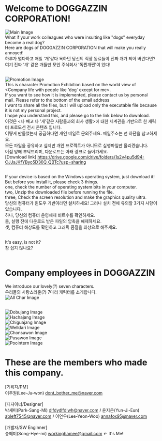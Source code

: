 # Welcome to DOGGAZZIN CORPORATION!
![Main Image](./img/main.jpg)<br/>
What if your work colleagues who were insulting like "dogs" everyday 
become a real dog? <br/>
Here are dogs of DOGGAZZIN CORPORATION that will make you really 
annoyed! <br/>
하루가 멀다하고 매일 '개'같다 욕하던 당신의 직장 동료들이 진짜 개가 되어 
버린다면? <br/>
여기 진짜 '개' 같은 개들만 모인 주식회사 '독찐개찐'이 있다! <br/><br/>

![Promotion Image](./img/promotion.jpg)<br/>
This is character Promotion Exhibition based on the world view of <Company life with people like 'dog' except for me>. <br/>
If you want to see how it is implemented, please contact us by personal 
mail. Please refer to the bottom of the email address <br/>
I want to share all the files, but I will upload only the executable file because it is not my personal project. <br/>
I hope you understand this, and please go to the link below to download. <br/>
이것은 <나 빼고 다 '개'같은 사람들과의 회사 생활>에 대한 세계관을 기반으로 한 캐릭터 프로모션 전시 콘텐츠 입니다.<br/>
어떻게 만들었는지 궁금하다면 개인 메일로 문의주세요. 메일주소는 맨 하단을 참고하세요. <br/>
모든 파일을 공유하고 싶지만 개인 프로젝트가 아니므로 실행파일만 올리겠습니다. <br/>
이점 양해 부탁드리며, 다운로드는 아래 링크로 들어가세요. <br/>
[Download link] https://drive.google.com/drive/folders/1s2v4pu5d94-CJJsJKfYByo5D30Q_QBTc?usp=sharing <br/><br/>

If your device is based on the Windows operating system, just download 
it! But before you install it, please check 3 things. <br/>
one, check the number of operating system bits in your computer. <br/>
two, Unzip the downloaded file before running the file. <br/>
three, Check the screen resolution and make the graphics quality ultra. <br/>
당신의 컴퓨터가 윈도우 기반이라면 설치하세요! 그러나 설치 전에 유의할 3가지 사항이 있습니다. <br/>
하나, 당신의 컴퓨터 운영체제 비트수를 확인하세요. <br/>
둘, 실행 전에 다운로드 받은 파일의 압축을 해제하세요. <br/>
셋, 컴퓨터 해상도를 확인하고 그래픽 품질을 최상으로 해주세요. <br/><br/>

It's easy, is not it? <br/>
참 쉽지 않나요? <br/><br/>

# Company employees in DOGGAZZIN 
We introduce our lovely(?) seven characters. <br/>
우리들의 사랑스러운(?) 7마리 캐릭터를 소개합니다. <br/>
![All Char Image](./img/all_char.jpg)<br/><br/>

![Dobujang Image](./img/dobujang.jpg)<br/>
![Hachajang Image](./img/hachajang.jpg)<br/>
![Chiguajang Image](./img/chiguajang.jpg)<br/>
![Welldari Image](./img/welldari.jpg)<br/>
![Chonsawon Image](./img/chonsawon.jpg)<br/>
![Pusawon Image](./img/pusawon.jpg)<br/>
![Poointern Image](./img/poointern.jpg)<br/>

# These are the members who made this company.
[기획자/PM] <br/>
이주원(Lee-Ju-won) dont_bother_me@naver.com <br/><br/>
[디자이너/Designer] <br/>
박새미(Park-Sang-Mi) dlfdydlfdlwh@naver.com / 윤지은(Yun-Ji-Eun) 
ableft7545@naver.com / 이연우(Lee-Yeon-Woo) annafox95@naver.com 
<br/><br/>
[개발자/SW Enginner] <br/>
송혜미(Song-Hye-mi) workinghamee@gmail.com <- It's Me! <br/><br/>
